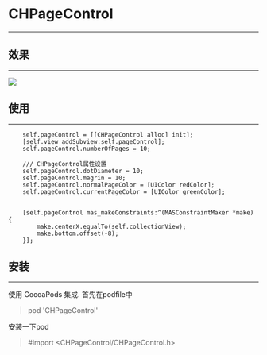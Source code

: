 # CHPageControl

---

## 效果

---

![](https://github.com/MeteoriteMan/Assets/blob/master/gif/CHPageControl-iPhone%208.gif?raw=true)

## 使用

---
```
    self.pageControl = [[CHPageControl alloc] init];
    [self.view addSubview:self.pageControl];
    self.pageControl.numberOfPages = 10;
    
    /// CHPageControl属性设置
    self.pageControl.dotDiameter = 10;
    self.pageControl.magrin = 10;
    self.pageControl.normalPageColor = [UIColor redColor];
    self.pageControl.currentPageColor = [UIColor greenColor];
    
    
    [self.pageControl mas_makeConstraints:^(MASConstraintMaker *make) {
        make.centerX.equalTo(self.collectionView);
        make.bottom.offset(-8);
    }];

```



## 安装

---

使用 CocoaPods 集成. 首先在podfile中

>pod 'CHPageControl'

安装一下pod

>#import <CHPageControl/CHPageControl.h>

